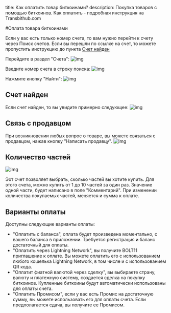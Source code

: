 title: Как оплатить товар биткоинами?
description: Покупка товаров с помощью биткоинов. Как оплатить - подробная инструкция на Transbithub.com


#Оплата товара биткоинами

Если у вас есть только номер счета, то вам нужно перейти к счету через Поиск счетов. 
Если вы перешли по ссылке на счет, то можете пропустить инструкцию до пункта [Счет найден](#счет-найден)

Перейдите в раздел "Счета":
![img](../../static/img/buyer/findInvoice/gotoInvoices.png)

Введите номер счета в строку поиска:
![img](../../static/img/buyer/findInvoice/enterId.png)

Нажмите кнопку "Найти":
![img](../../static/img/buyer/findInvoice/pushFind.png)

## Счет найден

Если счет найден, то вы увидите примерно следующее:
![img](../../static/img/buyer/findInvoice/finded.png)

## Связь с продавцом
При возникновении любых вопрос о товаре, вы можете связаться с продавцом, нажав кнопку "Написать продавцу".
![img](../../static/img/buyer/findInvoice/chat.png)

## Количество частей
![img](../../static/img/buyer/findInvoice/pieces.png)

Эот счет позволяет выбрать, сколько частей вы хотите купить. Для этого счета, можно купить от 1 до 10 частей за один раз.
Значение одной части, будет написано в поле "Комментарий". При изменении количества покупаемых частей, меняется и сумма к оплате.

## Варианты оплаты

Доступны следующие варианты оплаты:
- "Оплатить с баланса", оплата будет произведена моментально, с вашего баланса в приложении. 
  Требуется регистрация и баланс достаточный для оплаты.
- "Оплатить через Lightning Network", вы получите BOLT11 приглашение к оплате. 
  Вы можете оплатить его с использованием любого кошелька Lightning Network, в том числе и с использованием QR кода.
- "Оплатит фиатной валютой через сделку", вы выбираете страну, валюту и платежную систему, создается сделка на покупку биткоинов. 
  Купленные биткоины будут автоматически использованы для оплаты счета. 
- "Оплатить Промисом", если у вас есть Промис на достаточную сумму, вы можете использовать его для оплаты счета. Если предполагается сдача,
  вы получите ее Промисом.